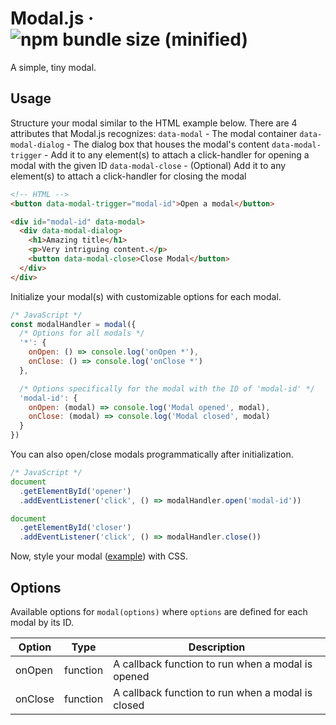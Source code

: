 # Modal.js &middot; ![npm bundle size (minified)](https://img.shields.io/bundlephobia/min/@chaucerbao/modal.js.svg)

A simple, tiny modal.

## Usage
Structure your modal similar to the HTML example below. There are 4 attributes that Modal.js recognizes:
`data-modal` - The modal container
`data-modal-dialog` - The dialog box that houses the modal's content
`data-modal-trigger` - Add it to any element(s) to attach a click-handler for opening a modal with the given ID
`data-modal-close` - (Optional) Add it to any element(s) to attach a click-handler for closing the modal

```html
<!-- HTML -->
<button data-modal-trigger="modal-id">Open a modal</button>

<div id="modal-id" data-modal>
  <div data-modal-dialog>
    <h1>Amazing title</h1>
    <p>Very intriguing content.</p>
    <button data-modal-close>Close Modal</button>
  </div>
</div>
```

Initialize your modal(s) with customizable options for each modal.
```javascript
/* JavaScript */
const modalHandler = modal({
  /* Options for all modals */
  '*': {
    onOpen: () => console.log('onOpen *'),
    onClose: () => console.log('onClose *')
  },

  /* Options specifically for the modal with the ID of 'modal-id' */
  'modal-id': {
    onOpen: (modal) => console.log('Modal opened', modal),
    onClose: (modal) => console.log('Modal closed', modal)
  }
})
```

You can also open/close modals programmatically after initialization.
```javascript
/* JavaScript */
document
  .getElementById('opener')
  .addEventListener('click', () => modalHandler.open('modal-id'))

document
  .getElementById('closer')
  .addEventListener('click', () => modalHandler.close())
```

Now, style your modal ([example](example/style.css)) with CSS.

## Options
Available options for `modal(options)` where `options` are defined for each modal by its ID.

Option  | Type     | Description
------- | -------- | -----------
onOpen  | function | A callback function to run when a modal is opened
onClose | function | A callback function to run when a modal is closed
